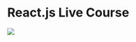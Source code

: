 # React.js Live Course
![](https://repository-images.githubusercontent.com/260823456/e1090000-8cc9-11ea-9584-8318e6fabd01)
